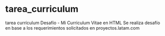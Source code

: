 # tarea_curriculum
tarea currículum
Desafío - Mi Curriculum Vitae en HTML
Se realiza desafío en base a los requerimientos solicitados en proyectos.latam.com 